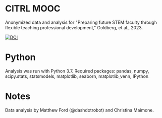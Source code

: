 # CITRL MOOC

Anonymized data and analysis for "Preparing future STEM faculty through flexible teaching professional development," Goldberg, et al., 2023.

[![DOI](https://zenodo.org/badge/585725540.svg)](https://zenodo.org/badge/latestdoi/585725540)

# Python

Analysis was run with Python 3.7.  Required packages: pandas, numpy, scipy.stats, statsmodels, matplotlib, seaborn, matplotlib_venn, IPython.

# Notes

Data analysis by Matthew Ford (@dashdotrobot) and Christina Maimone.
